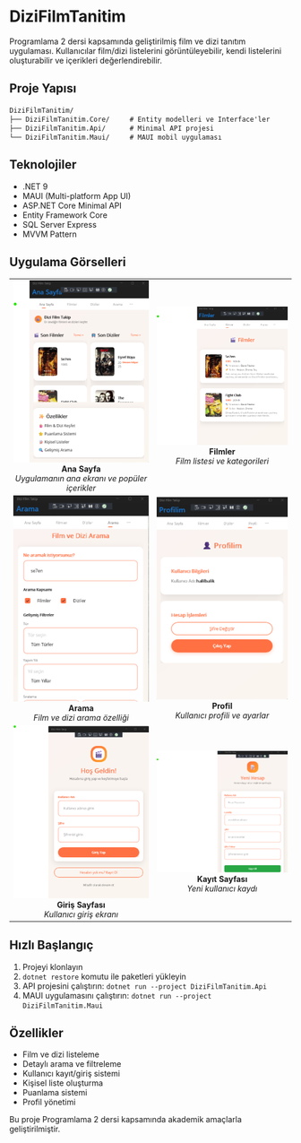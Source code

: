 # DiziFilmTanitim

Programlama 2 dersi kapsamında geliştirilmiş film ve dizi tanıtım uygulaması. Kullanıcılar film/dizi listelerini görüntüleyebilir, kendi listelerini oluşturabilir ve içerikleri değerlendirebilir.

## Proje Yapısı

```
DiziFilmTanitim/
├── DiziFilmTanitim.Core/     # Entity modelleri ve Interface'ler
├── DiziFilmTanitim.Api/      # Minimal API projesi
└── DiziFilmTanitim.Maui/     # MAUI mobil uygulaması
```

## Teknolojiler

- .NET 9
- MAUI (Multi-platform App UI)
- ASP.NET Core Minimal API
- Entity Framework Core
- SQL Server Express
- MVVM Pattern

## Uygulama Görselleri

<table>
  <tr>
    <td align="center">
      <img src="screenshot/ana_sayfa.png" width="500" alt="Ana Sayfa">
      <br>
      <b>Ana Sayfa</b>
      <br>
      <em>Uygulamanın ana ekranı ve popüler içerikler</em>
    </td>
    <td align="center">
      <img src="screenshot/fimler.png" width="500" alt="Filmler">
      <br>
      <b>Filmler</b>
      <br>
      <em>Film listesi ve kategorileri</em>
    </td>
  </tr>
  <tr>
    <td align="center">
      <img src="screenshot/arama.png" width="500" alt="Arama">
      <br>
      <b>Arama</b>
      <br>
      <em>Film ve dizi arama özelliği</em>
    </td>
    <td align="center">
      <img src="screenshot/profil.png" width="500" alt="Profil">
      <br>
      <b>Profil</b>
      <br>
      <em>Kullanıcı profili ve ayarlar</em>
    </td>
  </tr>
  <tr>
    <td align="center">
      <img src="screenshot/giris_sayfasi.png" width="500" alt="Giriş Sayfası">
      <br>
      <b>Giriş Sayfası</b>
      <br>
      <em>Kullanıcı giriş ekranı</em>
    </td>
    <td align="center">
      <img src="screenshot/kayit_sayfasi.png" width="500" alt="Kayıt Sayfası">
      <br>
      <b>Kayıt Sayfası</b>
      <br>
      <em>Yeni kullanıcı kaydı</em>
    </td>
  </tr>
</table>

## Hızlı Başlangıç

1. Projeyi klonlayın
2. `dotnet restore` komutu ile paketleri yükleyin
3. API projesini çalıştırın: `dotnet run --project DiziFilmTanitim.Api`
4. MAUI uygulamasını çalıştırın: `dotnet run --project DiziFilmTanitim.Maui`

## Özellikler

- Film ve dizi listeleme
- Detaylı arama ve filtreleme
- Kullanıcı kayıt/giriş sistemi
- Kişisel liste oluşturma
- Puanlama sistemi
- Profil yönetimi

Bu proje Programlama 2 dersi kapsamında akademik amaçlarla geliştirilmiştir.
